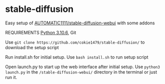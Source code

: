 # stable-diffusion
Easy setup of [AUTOMATIC1111/stable-diffusion-webui](https://github.com/AUTOMATIC1111/stable-diffusion-webui) with some addons

REQUIREMENTS [Python 3.10.6](https://www.python.org/downloads/), Git

Use ```git clone https://github.com/cokie1479/stable-diffusion/``` to download the setup script

Run install.sh for initial setup.  Use ```bash install.sh``` to run setup script

Open launch.py to start up the web interface after initial setup.  Use ```python3 launch.py``` in the ```/stable-diffusion-webui/``` directory in the terminal or just run it.

